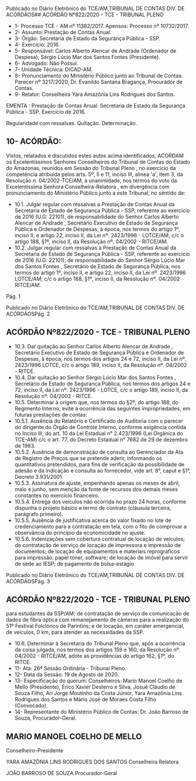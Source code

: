 Publicado  no  Diário  Eletrônico do TCE/AM,TRIBUNAL DE CONTAS DIV. DE ACÓRDÃOS## ACÓRDÃO Nº822/2020 - TCE - TRIBUNAL PLENO

- 1- Processo TCE - AM nº 11382/2017. Apensos: Processo nº  10732/2017.
- 2- Assunto: Prestação de Contas Anual.
- 3- Órgão: Secretaria de Estado da Segurança Pública - SSP.
- 4- Exercício: 2016.
- 5- Responsável: Carlos  Alberto  Alencar  de  Andrade  (Ordenador  de  Despesa),  Sérgio Lúcio Mar dos Santos Fontes (Presidente).
- 6- Advogado: Não Possui.
- 7- Unidade Técnica: DICAD-AM.
- 8- Pronunciamento  do  Ministério  Público  junto  ao  Tribunal  de  Contas: Parecer  nº 3217/2020, Dr. Evanildo Santana Bragança, Procurador de Contas.
- 9- Relator: Conselheira Yara Amazônia Lins Rodrigues dos Santos.

EMENTA :  Prestação  de  Contas  Anual.  Secretaria de  Estado  da  Segurança  Pública  -  SSP.  Exercício de 2016.

Regularidade com ressalvas. Quitação. Determinação.

## 10-  ACÓRDÃO:

Vistos, relatados e discutidos estes autos acima identificados, ACORDAM os Excelentíssimos Senhores Conselheiros do Tribunal de Contas do Estado do Amazonas, reunidos em Sessão do Tribunal Pleno , no exercício da competência atribuída pelos arts. 5º, II e 11, inciso III, alínea 'a', item 3, da Resolução n. 04/2002-TCE/AM, à unanimidade, nos  termos  do  voto  da  Excelentíssima  Senhora  Conselheira-Relatora ,  em  divergência com pronunciamento do Ministério Público junto a este Tribunal, no sentido de:

- 10.1. Julgar regular com  ressalvas a Prestação de Contas Anual da Secretaria de Estado de Segurança Pública - SSP, referente ao exercício de  2016  (U.G:  22101),  de  responsabilidade  do  Senhor Carlos  Alberto Alencar  de  Andrade , Secretário  Executivo  de  Estado  de  Segurança Pública  e  Ordenador  de  Despesas,  à  época, nos  termos  do  artigo  1º, inciso II,  e  artigo  22,  inciso  II,  da  Lei  nº.  2423/1996  -  LOTCE/AM;  c/c  o artigo 188, §1º, inciso II, da Resolução nº. 04/2002 - RITCE/AM.
- 10.2. Julgar regular com  ressalvas a Prestação de Contas Anual da Secretaria de Estado de Segurança Pública - SSP, referente ao exercício de 2016 (U.G: 22101), de responsabilidade do Senhor Sérgio Lúcio Mar dos  Santos  Fontes , Secretário  de  Estado  de  Segurança  Pública, nos termos do artigo 1º, inciso II, e artigo 22, inciso II, da Lei nº. 2423/1996 LOTCE/AM; c/c o artigo 188, §1º, inciso II, da Resolução nº. 04/2002  RITCE/AM.

Pág. 1

Publicado  no  Diário  Eletrônico do TCE/AM,TRIBUNAL DE CONTAS DIV. DE ACÓRDÃOSPág. 2

## ACÓRDÃO Nº822/2020 - TCE - TRIBUNAL PLENO

- 10.3. Dar quitação ao Senhor Carlos Alberto Alencar de Andrade , Secretário Executivo de Estado de Segurança Pública e Ordenador de Despesas, à época, nos termos dos artigos 24 e 72, inciso II, da Lei nº. 2423/1996 LOTCE, c/c o artigo 189, inciso II, da Resolução nº. 04/2002 - RITCE.
- 10.4. Dar quitação ao Senhor Sérgio Lúcio Mar dos Santos Fontes , Secretário  de  Estado  de  Segurança  Pública,  nos  termos  dos artigos 24 e 72, inciso II, da Lei nº. 2423/1996 - LOTCE, c/c o artigo 189, inciso II, da Resolução nº. 04/2002 - RITCE.
- 10.5. Determinar à origem que,  nos  termos  do  §2º,  do  artigo  188,  do Regimento Interno, evite a ocorrência das seguintes impropriedades, em futuras prestações de contas:
- 10.5.1. Ausência  do  Relatório  e  Certificado  de  Auditoria  com  o parecer  do  dirigente do  Órgão  de  Controle  Interno,  conforme exigência  contida  no  Inciso  III,  do  art.  10  da  Lei  Estadual  n° 2.423/1996  (Lei  Orgânica  do  TCE-AM)  c/c  o  art.  77,  do  Decreto Estadual n° 7682 de 29 de dezembro de 1983.
- 10.5.2. Ausência de demonstração de consulta ao Gerenciador da Ata  de  Registro  de  Preços  que  se  pretende  aderir,  informando  os quantitativos  pretendidos,  para  fins  de  verificação  da  possibilidade de  adesão  e  da  indicação  e  consulta  ao  fornecedor,  vide  art.  8°, caput e §1°, Decreto 3.931/2001.
- 10.5.3. Assinatura  de  ajuste,  empenhando  apenas  os  meses  de abril, maio e junho, sem menção da fonte de recursos dos demais meses constantes no exercício financeiro.
- 10.5.4. Entrega  dos  veículos  não  ocorrida  no  prazo  24  horas, conforme  dispunha  o  projeto  básico  e  termo  de  contrato  (cláusula terceira, parágrafo primeiro).
- 10.5.5. Ausência  de  justificativa  acerca  do  valor  fixado  no  lote  de credenciamento para a contratação em  tela, com o fito de comprovar a observância do princípio da economicidade no ajuste.
- 10.5.6. Indenizações sem  cobertura contratual de locação de veículos;  de  contratação  de  serviço  de  locação  de  impressora  e impressão de documentos; de locação de equipamentos e materiais reprográficos para impressão: papel toner, software; de locação de imóvel para servir de sede ao IESP; de pagamento de bolsa-estágio

Publicado  no  Diário  Eletrônico do TCE/AM,TRIBUNAL DE CONTAS DIV. DE ACÓRDÃOSPág. 3

## ACÓRDÃO Nº822/2020 - TCE - TRIBUNAL PLENO

para estudantes da SSP/AM; de contratação de serviço de comunicação  de  dados  de  fibra  óptica  com  remanejamento  de câmeras para a realização do 51º Festival Folclórico de Parintins; e de locação, em caráter emergencial, de veículos, 0 km, para atender as necessidades da SSP.

- 10.6. Determinar à  Secretaria  do  Tribunal  Pleno  que,  após  a  ocorrência  da coisa  julgada,  nos  termos  dos  artigos  159  e  160,  da  Resolução  nº. 04/2002  -  RITCE/AM,  adote  as  providências  do  artigo  162, §1º, do RITCE.
- 11-  Ata: 26ª Sessão Ordinária - Tribunal Pleno.
- 12-  Data da Sessão: 19 de Agosto de 2020.
- 13-  Especificação do quorum: Conselheiros: Mario Manoel Coelho de Mello (Presidente),  Érico  Xavier  Desterro  e  Silva,  Josué  Cláudio  de  Souza  Filho,  Ari  Jorge Moutinho da Costa Júnior, Yara Amazônia Lins Rodrigues dos Santos e Mário José de Moraes Costa Filho (Convocado).
- 14-  Representante  do  Ministério  Público  de  Contas: Dr. João  Barroso  de  Souza, Procurador-Geral.

## MARIO MANOEL COELHO DE MELLO

Conselheiro-Presidente

YARA AMAZÔNIA LINS RODRIGUES DOS SANTOS Conselheira Relatora

JOÃO BARROSO DE SOUZA Procurador-Geral